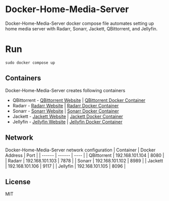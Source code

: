 # Docker-Home-Media-Server

Docker-Home-Media-Server docker compose file automates setting up home media server with Radarr, Sonarr, Jackett, QBittorrent, and Jellyfin.

# Run

`sudo docker compose up`

## Containers

Docker-Home-Media-Server creates following containers

- QBittorrent - [QBittorrent Website](https://www.qbittorrent.org/) | [QBittorrent Docker Container](https://hub.docker.com/r/linuxserver/qbittorrent)
- Radarr - [Radarr Website](https://radarr.video/) | [Radarr Docker Container](https://hub.docker.com/r/linuxserver/radarr)
- Sonarr - [Sonarr Website](https://sonarr.tv/) | [Sonarr Docker Container](https://hub.docker.com/r/linuxserver/sonarr)
- Jackett - [Jackett Website](https://github.com/Jackett/Jackett) | [Jackett Docker Container](https://hub.docker.com/r/linuxserver/jackett)
- Jellyfin - [Jellyfin Website](https://jellyfin.org/) | [Jellyfin Docker Container](https://hub.docker.com/r/linuxserver/jellyfin)

## Network

Docker-Home-Media-Server network configuration
| Container | Docker Address | Port |
| ------ | ------ | ---- |
| QBittorrent | 192.168.101.104 | 8080 |
| Radarr | 192.168.101.103 | 7878 |
| Sonarr | 192.168.101.102 | 8989 |
| Jackett | 192.168.101.106 | 9117 |
| Jellyfin | 192.168.101.105 | 8096 |

## License

MIT
